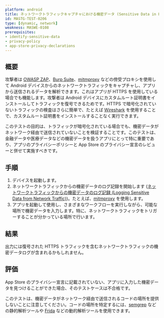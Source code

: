 ```yaml
---
platform: android
title: ネットワークトラフィックキャプチャにおける機密データ (Sensitive Data in Network Traffic Capture)
id: MASTG-TEST-0206
type: [dynamic, network]
weakness: MASWE-0108
prerequisites:
- identify-sensitive-data
- privacy-policy
- app-store-privacy-declarations
---
```


## 概要

攻撃者は [OWASP ZAP](../../../tools/network/MASTG-TOOL-0079.md)、[Burp Suite](../../../tools/network/MASTG-TOOL-0077.md)、[mitmproxy](../../../tools/network/MASTG-TOOL-0097.md) などの傍受プロキシを使用して Android デバイスからのネットワークトラフィックをキャプチャし、アプリから送信されるデータを解析できます。これはアプリが HTTPS を使用している場合でも機能します。攻撃者は Android デバイスにカスタムルート証明書をインストールしてトラフィックを復号できるためです。HTTPS で暗号化されていないトラフィックの検査はさらに簡単で、たとえば [Wireshark](../../../tools/network/MASTG-TOOL-0081.md) を使用することで、カスタムルート証明書をインストールすることなく実行できます。

このテストの目的は、トラフィックが暗号化されている場合でも、機密データがネットワーク経由で送信されていないことを検証することです。このテストは、金融データや医療データなどの機密データを扱うアプリにとって特に重要であり、アプリのプライバシーポリシーと App Store のプライバシー宣言のレビューと併せて実施すべきです。

## 手順

1. デバイスを起動します。
2. ネットワークトラフィックからの機密データのログ記録を開始します ([ネットワークトラフィックからの機密データのログ記録 (Logging Sensitive Data from Network Traffic)](../../../techniques/android/MASTG-TECH-0100.md))。たとえば、[mitmproxy](../../../tools/network/MASTG-TOOL-0097.md) を使用します。
3. アプリを起動して使用し、さまざまなワークフローを実行しながら、可能な場所で機密データを入力します。特に、ネットワークトラフィックをトリガーすることが分かっている場所で行います。

## 結果

出力には復号された HTTPS トラフィックを含むネットワークトラフィックの機密データログが含まれるかもしれません。

## 評価

App Store のプライバシー宣言に記載されていない、アプリに入力した機密データを見つけることができた場合、そのテストケースは不合格です。

このテストは、機密データがネットワーク経由で送信されるコードの場所を提供しないことに注意してください。コードの場所を特定するには、[semgrep](../../../tools/generic/MASTG-TOOL-0110.md) などの静的解析ツールや [Frida](../../../tools/generic/MASTG-TOOL-0031.md) などの動的解析ツールを使用できます。
